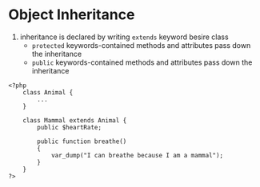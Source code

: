 # Object Inheritance

1. inheritance is declared by writing `extends` keyword besire class
    - `protected` keywords-contained methods and attributes pass down the inheritance
    - `public` keywords-contained methods and attributes pass down the inheritance

```
<?php
    class Animal {
        ...
    }

    class Mammal extends Animal {
        public $heartRate;

        public function breathe()
        {
            var_dump("I can breathe because I am a mammal");
        }
    }
?>
```

#